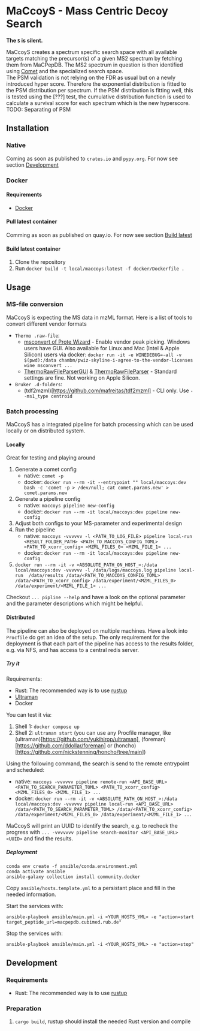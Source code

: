 # MaCcoyS - Mass Centric Decoy Search
**The `S` is silent.**

MaCcoyS creates a spectrum specific search space with all available targets matching the precursor(s) of a given MS2 spectrum by fetching them from MaCPepDB. The MS2 spectrum in question is then identified using [Comet](https://uwpr.github.io/Comet/) and the specialized search space.    
The PSM validation is not relying on the FDR as usual but on a newly introduced hyper score. Therefore the exponential distribution is fitted to the PSM distribution per spectrum. If the PSM distribution is fitting well, this is tested using the \[???\] test, the cumulative distribution function is used to calculate a survival score for each spectrum which is the new hyperscore.   
TODO: Separating of PSM


## Installation

### Native
Coming as soon as published to `crates.io` and `pypy.org`. For now see section [Development](#development)

### Docker

#### Requirements
* [Docker](https://www.docker.com/)

#### Pull latest container
Comming as soon as published on quay.io. For now see section [Build latest](#build-latest-container)

#### Build latest container
1. Clone the repository
2. Run `docker build -t local/maccoys:latest -f docker/Dockerfile .` 


## Usage

### MS-file conversion
MaCcoyS is expecting the MS data in mzML format. Here is a list of tools to convert different vendor formats 
* `Thermo .raw-file`:
    * [msconvert of Prote Wizard](https://proteowizard.sourceforge.io/index.html) - Enable vendor peak picking. Windows users have GUI. Also available for Linux and Mac (Intel & Apple Silicon) users via docker: `docker run -it -e WINEDEBUG=-all -v $(pwd):/data chambm/pwiz-skyline-i-agree-to-the-vendor-licenses wine msconvert ...`
    * [ThermoRawFileParserGUI](http://compomics.github.io/projects/ThermoRawFileParserGUI) & [ThermoRawFileParser](https://github.com/compomics/ThermoRawFileParser) - Standard settings are fine. Not working on Apple Silicon.
* `Bruker .d-folders`:
    * (tdf2mzml)[https://github.com/mafreitas/tdf2mzml] - CLI only. Use `--ms1_type centroid`

### Batch processing
MaCcoyS has a integrated pipeline for batch processing which can be used locally or on distributed system.

#### Locally
Great for testing and playing around
1. Generate a comet config
    * native: `comet -p`
    * docker: `docker run --rm -it --entrypoint "" local/maccoys:dev bash -c 'comet -p > /dev/null; cat comet.params.new' > comet.params.new`
2. Generate a pipeline config
    * native: `maccoys pipeline new-config`
    * docker: `docker run --rm -it local/maccoys:dev pipeline new-config`
3. Adjust both configs to your MS-parameter and experimental design
4. Run the pipeline
    * native: `maccoys -vvvvvv -l <PATH_TO_LOG_FILE> pipeline local-run  <RESULT_FOLDER_PATH> <PATH_TO_MACCOYS_CONFIG_TOML> <PATH_TO_xcorr_config> <MZML_FILES_0> <MZML_FILE_1> ...`
    * docker: `docker run --rm -it local/maccoys:dev pipeline new-config`
5. `docker run --rm -it -v <ABSOLUTE_PATH_ON_HOST_>:/data local/maccoys:dev -vvvvvv -l /data/logs/maccoys.log pipeline local-run  /data/results /data/<PATH_TO_MACCOYS_CONFIG_TOML> /data/<PATH_TO_xcorr_config> /data/experiment/<MZML_FILES_0> /data/experiment/<MZML_FILE_1> ...`

Checkout `... pipline --help` and have a look on the optional parameter and the parameter descriptions which might be helpful.

#### Distributed
The pipeline can also be deployed on multiple machines. Have a look into `Procfile` do get an idea of the setup. The only requirement for the deployment is that each part of the pipeline has access to the results folder, e.g. via NFS, and has access to a central redis server.

##### Try it
Requirements: 
* Rust: The recommended way is to use [rustup](https://rustup.rs/)
* [Ultraman](https://github.com/yukihirop/ultraman?tab=readme-ov-file#-installation)
* Docker

You can test it via:
1. Shell 1: `docker compose up`
2. Shell 2: `ultraman start` (you can use any Procfile manager, like (ultraman)[https://github.com/yukihirop/ultraman], (foreman)[https://github.com/ddollar/foreman] or (honcho)[https://github.com/nickstenning/honcho/tree/main])

Using the following command, the search is send to the remote entrypoint and scheduled:
* native: `maccoys -vvvvvv pipeline remote-run <API_BASE_URL> <PATH_TO_SEARCH_PARAMETER_TOML> <PATH_TO_xcorr_config> <MZML_FILES_0> <MZML_FILE_1> ...`
* docker: `docker run --rm -it -v <ABSOLUTE_PATH_ON_HOST_>:/data local/maccoys:dev -vvvvvv pipeline local-run <API_BASE_URL> /data/<PATH_TO_SEARCH_PARAMETER_TOML> /data/<PATH_TO_xcorr_config> /data/experiment/<MZML_FILES_0> /data/experiment/<MZML_FILE_1> ...`

MaCcoyS will print an UUID to identify the search, e.g. to recheck the progress with `... -vvvvvvv pipeline search-monitor <API_BASE_URL> <UUID>` and find the results.

##### Deployment
```shell
conda env create -f ansible/conda.environment.yml
conda activate ansible
ansible-galaxy collection install community.docker 
```

Copy `ansible/hosts.template.yml` to a persistant place and fill in the needed information.

Start the services with: 
```shell
ansible-playbook ansible/main.yml -i <YOUR_HOSTS_YML> -e "action=start target_peptide_url=macpepdb.cubimed.rub.de"
```

Stop the services with:
```shell
ansible-playbook ansible/main.yml -i <YOUR_HOSTS_YML> -e "action=stop"
```


## Development

### Requirements
* Rust: The recommended way is to use [rustup](https://rustup.rs/)

### Preparation
1. `cargo build`, rustup should install the needed Rust version and compile
